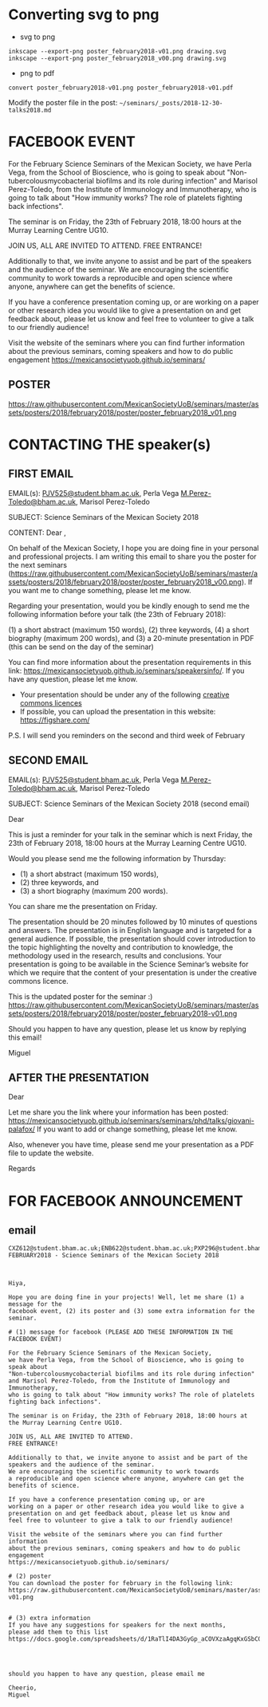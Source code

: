 
# Converting svg to png


* svg to png
```
inkscape --export-png poster_february2018-v01.png drawing.svg
inkscape --export-png poster_february2018_v00.png drawing.svg
```

* png to pdf

```
convert poster_february2018-v01.png poster_february2018-v01.pdf
```

Modify the poster file in the post: `~/seminars/_posts/2018-12-30-talks2018.md`


# FACEBOOK EVENT 


For the February Science Seminars of the Mexican Society, 
we have Perla Vega, from the School of Bioscience, who is going to speak about 
"Non-tubercolousmycobacterial biofilms and its role during infection"
and Marisol Perez-Toledo, from the Institute of Immunology and Immunotherapy, 
who is going to talk about "How immunity works? The role of platelets fighting back infections".

The seminar is on Friday, the 23th of February 2018, 18:00 hours at the Murray Learning Centre UG10.

JOIN US, ALL ARE INVITED TO ATTEND.
FREE ENTRANCE!

Additionally to that, we invite anyone to assist and be part of the 
speakers and the audience of the seminar. 
We are encouraging the scientific community to work towards
a reproducible and open science where anyone, anywhere can get the
benefits of science.

If you have a conference presentation coming up, or are
working on a paper or other research idea you would like to give a
presentation on and get feedback about, please let us know and 
feel free to volunteer to give a talk to our friendly audience!

Visit the website of the seminars where you can find further information
about the previous seminars, coming speakers and how to do public engagement
https://mexicansocietyuob.github.io/seminars/

## POSTER
https://raw.githubusercontent.com/MexicanSocietyUoB/seminars/master/assets/posters/2018/february2018/poster/poster_february2018_v01.png



# CONTACTING THE speaker(s)

## FIRST EMAIL 

EMAIL(s):
PJV525@student.bham.ac.uk, Perla Vega
M.Perez-Toledo@bham.ac.uk, Marisol Perez-Toledo

SUBJECT:
Science Seminars of the Mexican Society 2018

CONTENT:
Dear ,

On behalf of the Mexican Society, I hope you are doing fine in your personal and professional projects.
I am writing this email to share you the poster for the next seminars (https://raw.githubusercontent.com/MexicanSocietyUoB/seminars/master/assets/posters/2018/february2018/poster/poster_february2018_v00.png). If you want me to change something, please let me know.

Regarding your presentation, would you be kindly enough to send me the following
information before your talk (the 23th of February 2018):

(1) a short abstract (maximum 150 words),
(2) three keywords,
(4) a short biography (maximum 200 words), and
(3) a 20-minute presentation in PDF (this can be send on the day of the seminar)


You can find more information about the presentation requirements in
this link: https://mexicansocietyuob.github.io/seminars/speakersinfo/.
If you have any question, please let me know.
* Your presentation should be under any of the following [creative commons licences](https://creativecommons.org/licenses/)
* If possible, you can upload the presentation in this website: https://figshare.com/

P.S. I will send you reminders on the second and third week of February




## SECOND EMAIL

EMAIL(s):
PJV525@student.bham.ac.uk, Perla Vega
M.Perez-Toledo@bham.ac.uk, Marisol Perez-Toledo

SUBJECT:
Science Seminars of the Mexican Society 2018 (second email)

Dear



This is just a reminder for your talk in the seminar which is next Friday,
the 23th of February 2018, 18:00 hours at the Murray Learning Centre UG10.

Would you please send me the following information by Thursday:
* (1) a short abstract (maximum 150 words),
* (2) three keywords, and
* (3) a short biography (maximum 200 words).

You can share me the presentation on Friday.

The presentation should be 20 minutes followed by 10 minutes of questions and answers.
The presentation is in English language and is targeted for a general audience.
If possible, the presentation should cover introduction to the topic highlighting
the novelty and contribution to knowledge, the methodology used in the research, results and conclusions.
Your presentation is going to be available in the Science Seminar’s website
for which we require that the content of your presentation is under the creative commons licence.

This is the updated poster for the seminar :)
https://raw.githubusercontent.com/MexicanSocietyUoB/seminars/master/assets/posters/2018/february2018/poster/poster_february2018-v01.png

Should you happen to have any question, please let us know by replying this email!

Miguel



## AFTER THE PRESENTATION

Dear 


Let me share you the link where your information has been posted: https://mexicansocietyuob.github.io/seminars/seminars/phd/talks/giovani-palafox/
If you want to add or change something, please let me know.

Also, whenever you have time, please send me your presentation as a PDF file to update the website.

Regards





# FOR FACEBOOK ANNOUNCEMENT



## email


```
CXZ612@student.bham.ac.uk;ENB622@student.bham.ac.uk;PXP296@student.bham.ac.uk
FEBRUARY2018 - Science Seminars of the Mexican Society 2018



Hiya,

Hope you are doing fine in your projects! Well, let me share (1) a message for the 
facebook event, (2) its poster and (3) some extra information for the seminar.

# (1) message for facebook (PLEASE ADD THESE INFORMATION IN THE FACEBOOK EVENT)

For the February Science Seminars of the Mexican Society,
we have Perla Vega, from the School of Bioscience, who is going to speak about
"Non-tubercolousmycobacterial biofilms and its role during infection"
and Marisol Perez-Toledo, from the Institute of Immunology and Immunotherapy,
who is going to talk about "How immunity works? The role of platelets fighting back infections".

The seminar is on Friday, the 23th of February 2018, 18:00 hours at the Murray Learning Centre UG10.

JOIN US, ALL ARE INVITED TO ATTEND.
FREE ENTRANCE!

Additionally to that, we invite anyone to assist and be part of the
speakers and the audience of the seminar.
We are encouraging the scientific community to work towards
a reproducible and open science where anyone, anywhere can get the
benefits of science.

If you have a conference presentation coming up, or are
working on a paper or other research idea you would like to give a
presentation on and get feedback about, please let us know and
feel free to volunteer to give a talk to our friendly audience!

Visit the website of the seminars where you can find further information
about the previous seminars, coming speakers and how to do public engagement
https://mexicansocietyuob.github.io/seminars/

# (2) poster
You can download the poster for february in the following link:
https://raw.githubusercontent.com/MexicanSocietyUoB/seminars/master/assets/posters/2018/february2018/poster/poster_february2018-v01.png


# (3) extra information
If you have any suggestions for speakers for the next months,
please add them to this list
https://docs.google.com/spreadsheets/d/1RaTlI4DA3GyGp_aCOVXzaAgqKxGSbCO5J_7ur5MKOms/




should you happen to have any question, please email me

Cheerio,
Miguel


```


